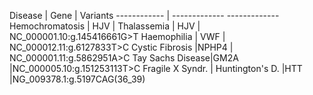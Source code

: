 Disease         | Gene         | Variants
------------    | ------------- -------------
Hemochromatosis  | HJV          | 
Thalassemia      | HJV          | NC_000001.10:g.145416661G>T
Haemophilia      | VWF          | NC_000012.11:g.6127833T>C 
Cystic Fibrosis  |NPHP4         | NC_000001.11:g.5862951A>C
Tay Sachs Disease|GM2A          |NC_000005.10:g.151253113T>C
Fragile X Syndr. |
Huntington's D.  |HTT           |NG_009378.1:g.5197CAG(36_39)
